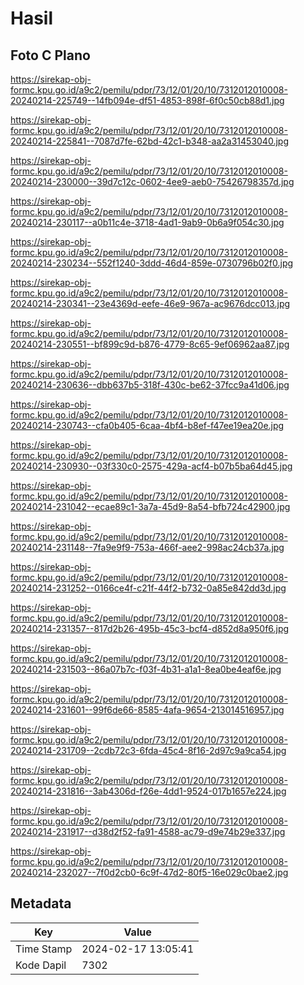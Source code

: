 # Hasil

## Foto C Plano

https://sirekap-obj-formc.kpu.go.id/a9c2/pemilu/pdpr/73/12/01/20/10/7312012010008-20240214-225749--14fb094e-df51-4853-898f-6f0c50cb88d1.jpg

https://sirekap-obj-formc.kpu.go.id/a9c2/pemilu/pdpr/73/12/01/20/10/7312012010008-20240214-225841--7087d7fe-62bd-42c1-b348-aa2a31453040.jpg

https://sirekap-obj-formc.kpu.go.id/a9c2/pemilu/pdpr/73/12/01/20/10/7312012010008-20240214-230000--39d7c12c-0602-4ee9-aeb0-75426798357d.jpg

https://sirekap-obj-formc.kpu.go.id/a9c2/pemilu/pdpr/73/12/01/20/10/7312012010008-20240214-230117--a0b11c4e-3718-4ad1-9ab9-0b6a9f054c30.jpg

https://sirekap-obj-formc.kpu.go.id/a9c2/pemilu/pdpr/73/12/01/20/10/7312012010008-20240214-230234--552f1240-3ddd-46d4-859e-0730796b02f0.jpg

https://sirekap-obj-formc.kpu.go.id/a9c2/pemilu/pdpr/73/12/01/20/10/7312012010008-20240214-230341--23e4369d-eefe-46e9-967a-ac9676dcc013.jpg

https://sirekap-obj-formc.kpu.go.id/a9c2/pemilu/pdpr/73/12/01/20/10/7312012010008-20240214-230551--bf899c9d-b876-4779-8c65-9ef06962aa87.jpg

https://sirekap-obj-formc.kpu.go.id/a9c2/pemilu/pdpr/73/12/01/20/10/7312012010008-20240214-230636--dbb637b5-318f-430c-be62-37fcc9a41d06.jpg

https://sirekap-obj-formc.kpu.go.id/a9c2/pemilu/pdpr/73/12/01/20/10/7312012010008-20240214-230743--cfa0b405-6caa-4bf4-b8ef-f47ee19ea20e.jpg

https://sirekap-obj-formc.kpu.go.id/a9c2/pemilu/pdpr/73/12/01/20/10/7312012010008-20240214-230930--03f330c0-2575-429a-acf4-b07b5ba64d45.jpg

https://sirekap-obj-formc.kpu.go.id/a9c2/pemilu/pdpr/73/12/01/20/10/7312012010008-20240214-231042--ecae89c1-3a7a-45d9-8a54-bfb724c42900.jpg

https://sirekap-obj-formc.kpu.go.id/a9c2/pemilu/pdpr/73/12/01/20/10/7312012010008-20240214-231148--7fa9e9f9-753a-466f-aee2-998ac24cb37a.jpg

https://sirekap-obj-formc.kpu.go.id/a9c2/pemilu/pdpr/73/12/01/20/10/7312012010008-20240214-231252--0166ce4f-c21f-44f2-b732-0a85e842dd3d.jpg

https://sirekap-obj-formc.kpu.go.id/a9c2/pemilu/pdpr/73/12/01/20/10/7312012010008-20240214-231357--817d2b26-495b-45c3-bcf4-d852d8a950f6.jpg

https://sirekap-obj-formc.kpu.go.id/a9c2/pemilu/pdpr/73/12/01/20/10/7312012010008-20240214-231503--86a07b7c-f03f-4b31-a1a1-8ea0be4eaf6e.jpg

https://sirekap-obj-formc.kpu.go.id/a9c2/pemilu/pdpr/73/12/01/20/10/7312012010008-20240214-231601--99f6de66-8585-4afa-9654-213014516957.jpg

https://sirekap-obj-formc.kpu.go.id/a9c2/pemilu/pdpr/73/12/01/20/10/7312012010008-20240214-231709--2cdb72c3-6fda-45c4-8f16-2d97c9a9ca54.jpg

https://sirekap-obj-formc.kpu.go.id/a9c2/pemilu/pdpr/73/12/01/20/10/7312012010008-20240214-231816--3ab4306d-f26e-4dd1-9524-017b1657e224.jpg

https://sirekap-obj-formc.kpu.go.id/a9c2/pemilu/pdpr/73/12/01/20/10/7312012010008-20240214-231917--d38d2f52-fa91-4588-ac79-d9e74b29e337.jpg

https://sirekap-obj-formc.kpu.go.id/a9c2/pemilu/pdpr/73/12/01/20/10/7312012010008-20240214-232027--7f0d2cb0-6c9f-47d2-80f5-16e029c0bae2.jpg


## Metadata

| Key        | Value               |
| ---------- | ------------------- |
| Time Stamp | 2024-02-17 13:05:41 |
| Kode Dapil | 7302                |



